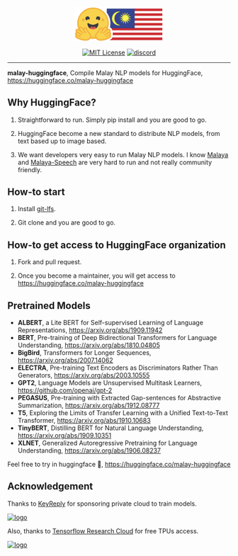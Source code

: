 <p align="center">
    <a href="#readme">
        <img alt="logo" width="40%" src="malay-huggingface.png">
    </a>
</p>
<p align="center">
    <a href="https://github.com/huseinzol05/malay-huggingface/blob/master/LICENSE"><img alt="MIT License" src="https://img.shields.io/github/license/huseinzol05/malay-huggingface.svg?color=blue"></a>
    <a href="https://discord.gg/aNzbnRqt3A"><img alt="discord" src="https://img.shields.io/badge/discord%20server-malaya-rgb(118,138,212).svg"></a>
</p>

---

**malay-huggingface**, Compile Malay NLP models for HuggingFace, https://huggingface.co/malay-huggingface

## Why HuggingFace?

1. Straightforward to run. Simply pip install and you are good to go.

2. HuggingFace become a new standard to distribute NLP models, from text based up to image based.

3. We want developers very easy to run Malay NLP models. I know [Malaya](https://github.com/huseinzol05/malaya) and [Malaya-Speech](https://github.com/huseinzol05/malaya-speech) are very hard to run and not really community friendly.

## How-to start

1. Install [git-lfs](https://github.com/git-lfs/git-lfs/wiki/Installation).

2. Git clone and you are good to go.

## How-to get access to HuggingFace organization

1. Fork and pull request.

2. Once you become a maintainer, you will get access to https://huggingface.co/malay-huggingface

## Pretrained Models

- **ALBERT**, a Lite BERT for Self-supervised Learning of Language Representations, https://arxiv.org/abs/1909.11942
- **BERT**, Pre-training of Deep Bidirectional Transformers for Language Understanding, https://arxiv.org/abs/1810.04805
- **BigBird**, Transformers for Longer Sequences, https://arxiv.org/abs/2007.14062
- **ELECTRA**, Pre-training Text Encoders as Discriminators Rather Than Generators, https://arxiv.org/abs/2003.10555
- **GPT2**, Language Models are Unsupervised Multitask Learners, https://github.com/openai/gpt-2
- **PEGASUS**, Pre-training with Extracted Gap-sentences for Abstractive Summarization, https://arxiv.org/abs/1912.08777
- **T5**, Exploring the Limits of Transfer Learning with a Unified Text-to-Text Transformer, https://arxiv.org/abs/1910.10683
- **TinyBERT**, Distilling BERT for Natural Language Understanding, https://arxiv.org/abs/1909.10351
- **XLNET**, Generalized Autoregressive Pretraining for Language Understanding, https://arxiv.org/abs/1906.08237

Feel free to try in huggingface 🤗, https://huggingface.co/malay-huggingface

## Acknowledgement

Thanks to [KeyReply](https://www.keyreply.com/) for sponsoring private cloud to train models.

<a href="#readme">
    <img alt="logo" width="20%" src="https://cdn.techinasia.com/data/images/16234a59ae3f218dc03815a08eaab483.png">
</a>

Also, thanks to [Tensorflow Research Cloud](https://www.tensorflow.org/tfrc) for free TPUs access.

<a href="https://www.tensorflow.org/tfrc">
    <img alt="logo" width="20%" src="https://2.bp.blogspot.com/-xojf3dn8Ngc/WRubNXxUZJI/AAAAAAAAB1A/0W7o1hR_n20QcWyXHXDI1OTo7vXBR8f7QCLcB/s400/image2.png">
</a>